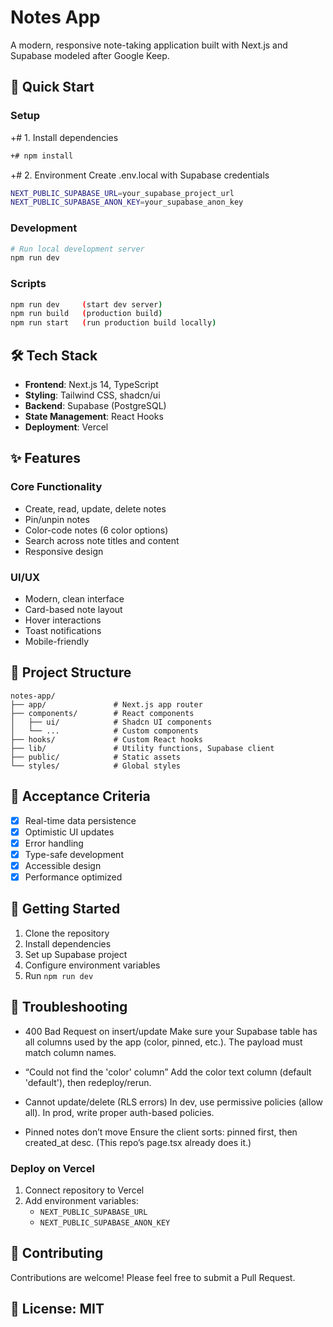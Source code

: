 # Notes App

A modern, responsive note-taking application built with Next.js and Supabase modeled after Google Keep.

## 🚀 Quick Start

### Setup

+# 1. Install dependencies
```bash
+# npm install
```
+# 2. Environment
Create .env.local with Supabase credentials
```bash
NEXT_PUBLIC_SUPABASE_URL=your_supabase_project_url
NEXT_PUBLIC_SUPABASE_ANON_KEY=your_supabase_anon_key
```

### Development
```bash
# Run local development server
npm run dev
```
### Scripts
```bash
npm run dev     (start dev server)
npm run build   (production build)
npm run start   (run production build locally)
```

## 🛠 Tech Stack
- **Frontend**: Next.js 14, TypeScript
- **Styling**: Tailwind CSS, shadcn/ui
- **Backend**: Supabase (PostgreSQL)
- **State Management**: React Hooks
- **Deployment**: Vercel

## ✨ Features

### Core Functionality
- Create, read, update, delete notes
- Pin/unpin notes
- Color-code notes (6 color options)
- Search across note titles and content
- Responsive design

### UI/UX
- Modern, clean interface
- Card-based note layout
- Hover interactions
- Toast notifications
- Mobile-friendly

## 📂 Project Structure
```
notes-app/
├── app/               # Next.js app router
├── components/        # React components
│   ├── ui/            # Shadcn UI components
│   └── ...            # Custom components
├── hooks/             # Custom React hooks
├── lib/               # Utility functions, Supabase client
├── public/            # Static assets
└── styles/            # Global styles
```

## 🎯 Acceptance Criteria
- [x] Real-time data persistence
- [x] Optimistic UI updates
- [x] Error handling
- [x] Type-safe development
- [x] Accessible design
- [x] Performance optimized

## 📝 Getting Started
1. Clone the repository
2. Install dependencies
3. Set up Supabase project
4. Configure environment variables
5. Run `npm run dev`

## 🔧 Troubleshooting
- 400 Bad Request on insert/update
    Make sure your Supabase table has all columns used by the app (color, pinned, etc.). The payload must match column names.

- “Could not find the 'color' column”
    Add the color text column (default 'default'), then redeploy/rerun.

- Cannot update/delete (RLS errors)
    In dev, use permissive policies (allow all). In prod, write proper auth-based policies.

- Pinned notes don’t move
    Ensure the client sorts: pinned first, then created_at desc. (This repo’s page.tsx already does it.)

### Deploy on Vercel
1. Connect repository to Vercel
2. Add environment variables:
   - `NEXT_PUBLIC_SUPABASE_URL`
   - `NEXT_PUBLIC_SUPABASE_ANON_KEY`

## 🤝 Contributing
Contributions are welcome! Please feel free to submit a Pull Request.

## 📝 License: MIT

